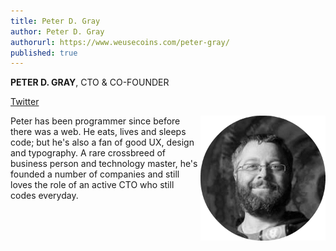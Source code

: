 ```yaml
---
title: Peter D. Gray
author: Peter D. Gray
authorurl: https://www.weusecoins.com/peter-gray/
published: true
---
```


**PETER D. GRAY**, CTO & CO-FOUNDER

<p><a class="social-link" title="Peter D. Gray" href="https://twitter.com/dochex" target="_blank">Twitter</a></p>

<img src="/images/peter-gray.png" alt="Peter D. Gray" style="float: right; margin-bottom: 20px;"/> 

Peter has been programmer since before there was a web. He eats, lives and sleeps code; but he's also a fan of good UX, design and typography. A rare crossbreed of business person and technology master, he's founded a number of companies and still loves the role of an active CTO who still codes everyday.

